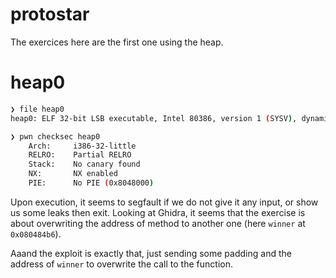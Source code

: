 # protostar

The exercices here are the first one using the heap.

# heap0

```bash
❯ file heap0
heap0: ELF 32-bit LSB executable, Intel 80386, version 1 (SYSV), dynamically linked, interpreter /lib/ld-linux.so.2, for GNU/Linux 3.2.0, BuildID[sha1]=80ca72d6b53b32db329639b53c968b42a3d65a8c, not stripped
```

```bash
❯ pwn checksec heap0
    Arch:     i386-32-little
    RELRO:    Partial RELRO
    Stack:    No canary found
    NX:       NX enabled
    PIE:      No PIE (0x8048000)
```

Upon execution, it seems to segfault if we do not give it any input, or show us some leaks then exit. Looking at Ghidra, it seems that the exercise is about overwriting the address of method to another one (here `winner` at `0x080484b6`).

Aaand the exploit is exactly that, just sending some padding and the address of `winner` to overwrite the call to the function.